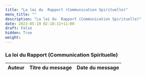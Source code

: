 ```yaml
---
title: "La loi du  Rapport (Communication Spirituelle)"
menu_title: ""
description: "La loi du  Rapport (Communication Spirituelle)"
date: 2023-05-19 02:18:11+11:00
draft: False
hidden: True
weight:
---
```

### La loi du  Rapport (Communication Spirituelle)

**Auteur** | **Titre du message** | **Date du message**  
---|---|---
